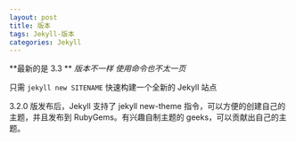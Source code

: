 ```yaml
---
layout: post
title: 版本
tags: Jekyll-版本
categories: Jekyll
---
```


**最新的是 3.3 ** *版本不一样  使用命令也不太一页*

只需 `jekyll new SITENAME` 快速构建一个全新的 Jekyll 站点



3.2.0 版发布后，Jekyll 支持了 jekyll new-theme 指令，可以方便的创建自己的主题，并且发布到 RubyGems。有兴趣自制主题的 geeks，可以贡献出自己的主题。